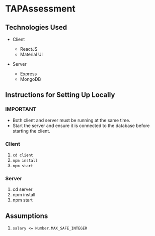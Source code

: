 # TAPAssessment

## Technologies Used

- Client
  - ReactJS
  - Material UI

- Server
  - Express
  - MongoDB

## Instructions for Setting Up Locally

### IMPORTANT

- Both client and server must be running at the same time.
- Start the server and ensure it is connected to the database before starting the client.

### Client

1. `cd client`
2. `npm install`
3. `npm start`

### Server

1. cd server
2. npm install
3. npm start

## Assumptions

1. `salary <= Number.MAX_SAFE_INTEGER`
